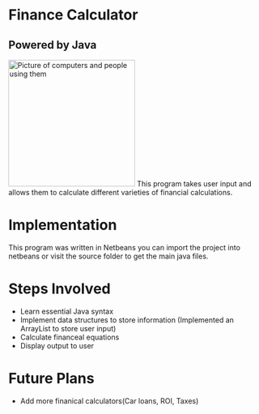 # Finance Calculator
## Powered by Java
<img src="https://images.unsplash.com/photo-1454165804606-c3d57bc86b40?ixid=MXwxMjA3fDB8MHxwaG90by1wYWdlfHx8fGVufDB8fHw%3D&ixlib=rb-1.2.1&auto=format&fit=crop&w=1350&q=80" alt="Picture of computers and people using them" height="250px"/>
This program takes user input and allows them to calculate different varieties of financial calculations.

# Implementation
This program was written in Netbeans you can import the project into netbeans or visit the source folder to get the main java files.

# Steps Involved
* Learn essential Java syntax
* Implement data structures to store information (Implemented an ArrayList to store user input)
* Calculate financeal equations
* Display output to user

# Future Plans
* Add more finanical calculators(Car loans, ROI, Taxes)

<!--
Picture provided by:https://images.unsplash.com/photo-1454165804606-c3d57bc86b40?ixid=MXwxMjA3fDB8MHxwaG90by1wYWdlfHx8fGVufDB8fHw%3D&ixlib=rb-1.2.1&auto=format&fit=crop&w=1350&q=80
